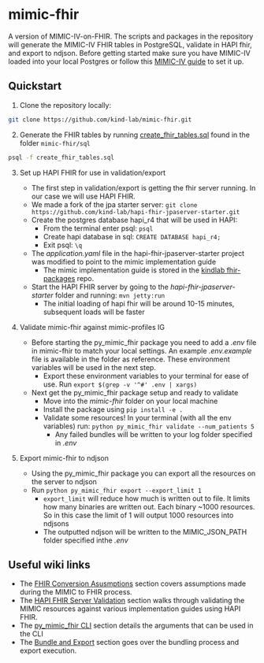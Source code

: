 # mimic-fhir
A version of MIMIC-IV-on-FHIR. The scripts and packages in the repository will generate the MIMIC-IV FHIR tables in PostgreSQL, validate in HAPI fhir, and export to ndjson. Before getting started make sure you have MIMIC-IV loaded into your local Postgres or follow this [MIMIC-IV guide](https://github.com/MIT-LCP/mimic-code/tree/main/mimic-iv/buildmimic/postgres) to set it up.

## Quickstart
1. Clone the repository locally:  
```sh
git clone https://github.com/kind-lab/mimic-fhir.git
```
2. Generate the FHIR tables by running [create_fhir_tables.sql](https://github.com/kind-lab/mimic-fhir/blob/main/sql/create_fhir_tables.sql) found in the folder `mimic-fhir/sql`
```sh
psql -f create_fhir_tables.sql
```
3. Set up HAPI FHIR for use in validation/export
    - The first step in validation/export is getting the fhir server running. In our case we will use HAPI FHIR.
    - We made a fork of the jpa starter server: `git clone https://github.com/kind-lab/hapi-fhir-jpaserver-starter.git`
    - Create the postgres database hapi_r4 that will be used in HAPI: 
      - From the terminal enter psql: `psql`
      - Create hapi database in sql: `CREATE DATABASE hapi_r4;`
      - Exit psql: `\q` 
    - The *application.yaml* file in the hapi-fhir-jpaserver-starter project was modified to point to the mimic implementation guide
      - The mimic implementation guide is stored in the [kindlab fhir-packages](https://github.com/kind-lab/fhir-packages) repo.
    - Start the HAPI FHIR server by going to the *hapi-fhir-jpaserver-starter* folder and running: `mvn jetty:run`
      - The initial loading of hapi fhir will be around 10-15 minutes, subsequent loads will be faster
4. Validate mimic-fhir against mimic-profiles IG  
    - Before starting the py_mimic_fhir package you need to add a *.env* file in mimic-fhir to match your local settings. An example *.env.example* file is available in the folder as reference. These environment variables will be used in the next step.
      - Export these environment variables to your terminal for ease of use. Run `export $(grep -v '^#' .env | xargs)`
    - Next get the py_mimic_fhir package setup and ready to validate
      - Move into the *mimic-fhir* folder on your local machine
      - Install the package using `pip install -e .`
      - Validate some resources! In your terminal (with all the env variables) run: `python py_mimic_fhir validate --num_patients 5`
        - Any failed bundles will be written to your log folder specified in *.env*

5. Export mimic-fhir to ndjson
    - Using the py_mimic_fhir package you can export all the resources on the server to ndjson
    - Run `python py_mimic_fhir export --export_limit 1`
      - `export_limit` will reduce how much is written out to file. It limits how many binaries are written out. Each binary ~1000 resources. So in this case the limit of 1 will output 1000 resources into ndjsons 
      - The outputted ndjson will be written to the MIMIC_JSON_PATH folder specified inthe *.env*


## Useful wiki links
- The [FHIR Conversion Asusmptions](https://github.com/kind-lab/mimic-fhir/wiki/FHIR-Conversion-Assumptions) section covers assumptions made during the MIMIC to FHIR process.
- The [HAPI FHIR Server Validation](https://github.com/kind-lab/mimic-fhir/wiki/HAPI-FHIR-Server-Validation) section walks through validating the MIMIC resources against various implementation guides using HAPI FHIR.
- The [py_mimic_fhir CLI](https://github.com/kind-lab/mimic-fhir/wiki/py_mimic_fhir-CLI) section details the arguments that can be used in the CLI
- The [Bundle and Export](https://github.com/kind-lab/mimic-fhir/wiki/HAPI-Bundles-and-Export) section goes over the bundling process and export execution.